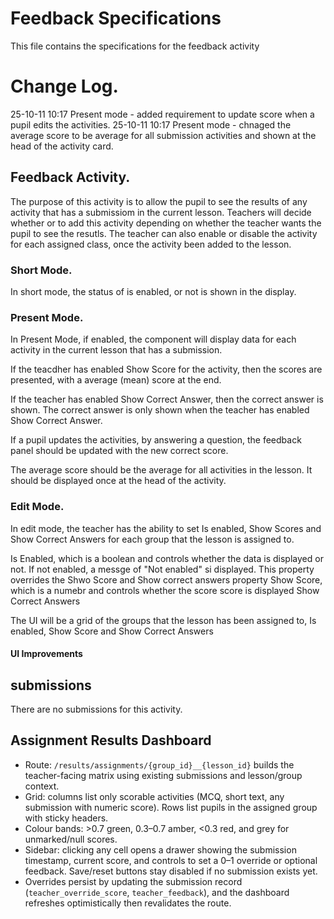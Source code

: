 # Feedback Specifications
This file contains the specifications for the feedback activity

# Change Log.
25-10-11 10:17 Present mode - added requirement to update score when a pupil edits the activities.
25-10-11 10:17 Present mode - chnaged the average score to be average for all submission activities and shown at the head of the activity card.

## Feedback Activity.

The purpose of this activity is to allow the pupil to see the results of any activity that has a submissiom in the current lesson.  Teachers will decide whether or to add this activity depending on whether the teacher wants the pupil to see the resutls.  The teacher can also enable or disable the activity for each assigned class, once the activity  been added to the lesson.

### Short Mode.
In short mode, the status of is enabled, or not is shown in the display.  

### Present Mode.
In Present Mode, if enabled, the component will display data for each activity in the current lesson that has a submission.  

If the teacdher has enabled Show Score for the activity, then the scores are presented, with a average (mean) score at the end.

If the teacher has enabled Show Correct Answer, then the correct answer is shown.  The correct answer is only shown when the teacher has enabled Show Correct Answer.

If a pupil updates the activities, by answering a question, the feedback panel should be updated with the new correct score.  

The average score should be the average for all activities in the lesson.  It should be displayed once at the head of the activity.

### Edit Mode.

In edit mode, the teacher has the ability to set Is enabled, Show Scores and Show Correct Answers for each group that the lesson is assigned to.

Is Enabled, which is a boolean and controls whether the data is displayed or not.  If not enabled, a messge of "Not enabled" si displayed.  This property overrides the Shwo Score and Show correct answers property
Show Score, which is a numebr and controls whether the score score is displayed
Show Correct Answers

The UI will be a grid of the groups that the lesson has been assigned to, Is enabled, Show Score and Show Correct Answers

#### UI Improvements


## submissions
There are no submissions for this activity.

## Assignment Results Dashboard
- Route: `/results/assignments/{group_id}__{lesson_id}` builds the teacher-facing matrix using existing submissions and lesson/group context.
- Grid: columns list only scorable activities (MCQ, short text, any submission with numeric score). Rows list pupils in the assigned group with sticky headers.
- Colour bands: >0.7 green, 0.3–0.7 amber, <0.3 red, and grey for unmarked/null scores.
- Sidebar: clicking any cell opens a drawer showing the submission timestamp, current score, and controls to set a 0–1 override or optional feedback. Save/reset buttons stay disabled if no submission exists yet.
- Overrides persist by updating the submission record (`teacher_override_score`, `teacher_feedback`), and the dashboard refreshes optimistically then revalidates the route.
